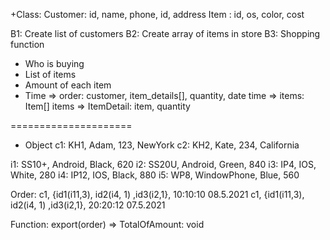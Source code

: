 +Class: 
Customer: id, name, phone, id, address
Item	: id, os, color, cost

B1: Create list of customers
B2: Create array of items in store
B3: Shopping function 
+ Who is buying
+ List of items
+ Amount of each item
+ Time
=> order: customer, item_details[], quantity, date time
=> items: Item[] items
=> ItemDetail: item, quantity


=====================
+ Object
c1: KH1, Adam, 123, NewYork
c2: KH2, Kate, 234, California

i1: SS10+, Android, Black, 620
i2: SS20U, Android, Green, 840
i3: IP4, IOS, White, 280
i4: IP12, IOS, Black, 880
i5: WP8, WindowPhone, Blue, 560

Order: 
c1, {id1(i11,3), id2(i4, 1) ,id3(i2,1},  10:10:10 08.5.2021
c1, {id1(i11,3), id2(i4, 1) ,id3(i2,1},  20:20:12 07.5.2021


Function: export(order) => TotalOfAmount: void




